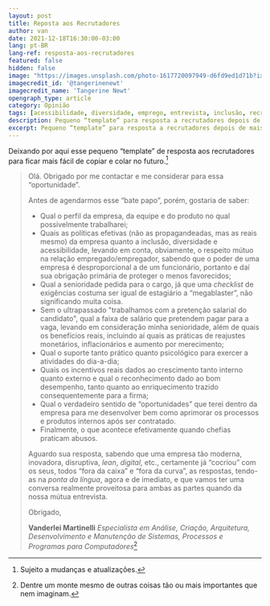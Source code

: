 ```yaml
---
layout: post
title: Reposta aos Recrutadores
author: van
date: 2021-12-18T16:30:00-03:00
lang: pt-BR
lang-ref: resposta-aos-recrutadores
featured: false
hidden: false
image: "https://images.unsplash.com/photo-1617720097949-d6fd9ed1d71b?ixlib=rb-1.2.1&ixid=MnwxMjA3fDB8MHxwaG90by1wYWdlfHx8fGVufDB8fHx8&auto=format&fit=crop&w=1600&q=80"
imagecredit_id: '@tangerinenewt'
imagecredit_name: 'Tangerine Newt'
opengraph_type: article
category: Opinião
tags: [acessibilidade, diversidade, emprego, entrevista, inclusão, recrutamento, respeito]
description: Pequeno “template” para resposta a recrutadores depois de mais de 20 anos já no século 21.
excerpt: Pequeno “template” para resposta a recrutadores depois de mais de 20 anos já no século 21.
---
```


Deixando por aqui esse pequeno “template” de resposta aos recrutadores para ficar mais fácil de copiar e colar no futuro.[^1]

> Olá. Obrigado por me contactar e me considerar para essa “oportunidade”.
> 
> Antes de agendarmos esse “bate papo”, porém, gostaria de saber:
> 
> - Qual o perfil da empresa, da equipe e do produto no qual possivelmente trabalharei;
> - Quais as políticas efetivas (não as propagandeadas, mas as reais mesmo) da empresa quanto a inclusão, diversidade e acessibilidade, levando em conta, obviamente, o respeito mútuo na relação empregado/empregador, sabendo que o poder de uma empresa é desproporcional a de um funcionário, portanto e daí sua obrigação primária de proteger o menos favorecidos;
> - Qual a senioridade pedida para o cargo, já que uma *checklist* de exigências costuma ser igual de estagiário a “megablaster”, não significando muita coisa.
> - Sem o ultrapassado "trabalhamos com a pretenção salarial do candidato", qual a faixa de salário que pretendem pagar para a vaga, levando em consideração minha senioridade, além de quais os benefícios reais, incluindo aí quais as práticas de reajustes monetários, inflacionários e aumento por merecimento;
> - Qual o suporte tanto prático quanto psicológico para exercer a atividades do dia-a-dia;
> - Quais os incentivos reais dados ao crescimento tanto interno quanto externo e qual o reconhecimento dado ao bom desempenho, tanto quanto ao enriquecimento trazido consequentemente para a firma;
> - Qual o verdadeiro sentido de “oportunidades” que terei dentro da empresa para me desenvolver bem como aprimorar os processos e produtos internos após ser contratado.
> - Finalmente, o que acontece efetivamente quando chefias praticam abusos.
> 
> Aguardo sua resposta, sabendo que uma empresa tão moderna, inovadora, disruptiva, *lean*, *digital*, etc., certamente já “cocriou” com os seus, todos “fora da caixa” e “fora da curva”, as respostas, tendo-as na *ponta da língua*, agora e de imediato, e que vamos ter uma conversa realmente proveitosa para ambas as partes quando da nossa mútua entrevista.
> 
> Obrigado,
> 
> **Vanderlei Martinelli**
> *Especialista em Análise, Criação, Arquitetura, Desenvolvimento e Manutenção de Sistemas, Processos e Programas para Computadores*[^2]

[^1]: Sujeito a mudanças e atualizações.
[^2]: Dentre um monte mesmo de outras coisas tão ou mais importantes que nem imaginam.